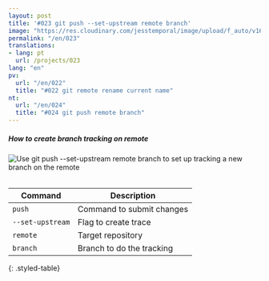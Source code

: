 ```yaml
---
layout: post
title: '#023 git push --set-upstream remote branch'
image: "https://res.cloudinary.com/jesstemporal/image/upload/f_auto/v1642878598/gitfichas/en/023/thumbnail_ep3jvp.jpg"
permalink: "/en/023"
translations:
- lang: pt
  url: /projects/023
lang: "en"
pv:
  url: "/en/022"
  title: "#022 git remote rename current name"
nt:
  url: "/en/024"
  title: "#024 git push remote branch"
---
```

##### How to create branch tracking on remote

<img alt="Use git push --set-upstream remote branch to set up tracking a new branch on the remote" src="https://res.cloudinary.com/jesstemporal/image/upload/v1642878598/gitfichas/en/023/full_hzztch.jpg"><br><br>

| Command | Description |
|---------|-------------|
| `push` | Command to submit changes |
| `--set-upstream` | Flag to create trace |
| `remote` | Target repository |
| `branch` | Branch to do the tracking |
{: .styled-table}
